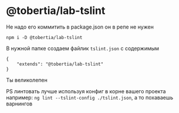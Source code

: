 # @tobertia/lab-tslint

Не надо его коммитить в package.json он в репе не нужен

`npm i -D @tobertia/lab-tslint`


В нужной папке создаем файлик `tslint.json` с содержимым
```
{
    "extends": "@tobertia/lab-tslint"
}
```
Ты великолепен

PS линтовать лучше используя конфиг в корне вашего проекта например: `ng lint --tslint-config ./tslint.json`, а то похаваешь варнингов
